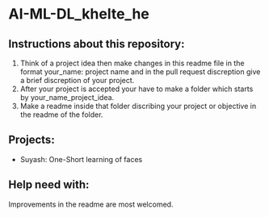 # AI-ML-DL_khelte_he

## Instructions about this repository:
1. Think of a project idea then make changes in this readme file in the format your_name: project name and in the pull request discreption give a brief discreption of your project.
2. After your project is accepted your have to make a folder which starts by your_name_project_idea.
3. Make a readme inside that folder discribing your project or objective in the readme of the folder.

## Projects:
- Suyash: One-Short learning of faces



## Help need with:
Improvements in the readme are most welcomed.
